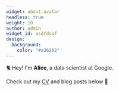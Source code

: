 ```yaml
---
widget: about.avatar
headless: true
weight: 10
author: admin
widget_id: asdfdsaf
design:
  background:
    color: "#a36262"
---
```


🐈 Hey! I'm **Alice**, a data scientist at Google.

Check out my [CV](/about/) and blog posts below 🌈
